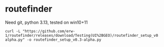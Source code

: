 # routefinder

Need git, python 3.13, tested on win10+11

```
curl -L "https://github.com/erw-1/routefinder/releases/download/Testing(UI%2BGEO)/routefinder_setup_v0.3-alpha.py" -o routefinder_setup_v0.3-alpha.py

```
